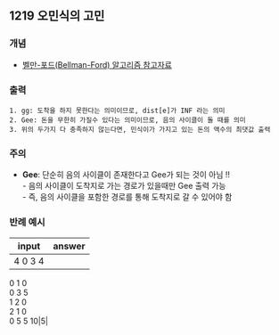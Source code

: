 ## 1219 오민식의 고민

### 개념
* [벨만-포드(Bellman-Ford) 알고리즘 참고자료](https://4legs-study.tistory.com/26)

### 출력
```
1. gg: 도착을 하지 못한다는 의미이므로, dist[e]가 INF 라는 의미  
2. Gee: 돈을 무한히 가질수 있다는 의미이므로, 음의 사이클이 돌 때를 의미
3. 위의 두가지 다 충족하지 않는다면, 민식이가 가지고 있는 돈의 액수의 최댓값 출력
```

### 주의
* **Gee**: 단순히 음의 사이클이 존재한다고 Gee가 되는 것이 아님 !!  
            - 음의 사이클이 도착지로 가는 경로가 있을때만 Gee 출력 가능  
            - 즉, 음의 사이클을 포함한 경로를 통해 도착지로 갈 수 있어야 함

### 반례 예시
|input|answer|
|---|---|
|4 0 3 4  
0 1 0  
0 3 5  
1 2 0  
2 1 0  
0 5 5 10|5|

